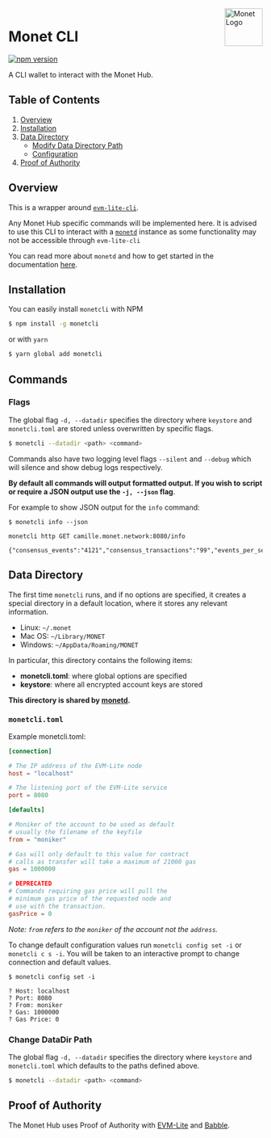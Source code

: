 <img width="75px" height="75px" align="right" alt="Monet Logo" src="https://github.com/mosaicnetworks/monetd/raw/master/docs/_static/monet_logo.png" title="Monet CLI"/>

# Monet CLI

[![npm version](https://badge.fury.io/js/monetcli.svg)](https://badge.fury.io/js/monetcli)

A CLI wallet to interact with the Monet Hub.

## Table of Contents

1. [Overview](#overview)
2. [Installation](#installation)
3. [Data Directory](#data-directory)
    - [Modify Data Directory Path](#modify-data-directory-path)
    - [Configuration](#Configuration)
4. [Proof of Authority](#proof-of-authority)

## Overview

This is a wrapper around [`evm-lite-cli`](https://github.com/mosaicnetworks/evm-lite-cli).

Any Monet Hub specific commands will be implemented here. It is advised to use this CLI to interact with a [`monetd`](https://github.com/mosaicnetworks/monetd) instance as some functionality may not be accessible through `evm-lite-cli`

You can read more about `monetd` and how to get started in the documentation [here](https://monetd.readthedocs.io/en/latest/index.html).

## Installation

You can easily install `monetcli` with NPM

```bash
$ npm install -g monetcli
```

or with `yarn`

```bash
$ yarn global add monetcli
```

## Commands

### Flags

The global flag `-d, --datadir` specifies the directory where `keystore` and `monetcli.toml` are stored unless overwritten by specific flags.

```bash
$ monetcli --datadir <path> <command>
```

Commands also have two logging level flags `--silent` and `--debug` which will silence and show debug logs respectively.

**By default all commands will output formatted output. If you wish to script or require a JSON output use the `-j, --json` flag**.

For example to show JSON output for the `info` command:

```console
$ monetcli info --json

monetcli http GET camille.monet.network:8080/info

{"consensus_events":"4121","consensus_transactions":"99","events_per_second":"0.00","id":"3048798009","last_block_index":"112","last_consensus_round":"445","last_peer_change":"258","min_gas_price":"10","moniker":"mosaic","num_peers":"4","round_events":"0","rounds_per_second":"0.00","state":"Babbling","sync_rate":"1.00","time":"1574268876085188708","transaction_pool":"0","type":"babble","undetermined_events":"19"}
```

## Data Directory

The first time `monetcli` runs, and if no options are specified, it creates a
special directory in a default location, where it
stores any relevant information.

-   Linux: `~/.monet`
-   Mac OS: `~/Library/MONET`
-   Windows: `~/AppData/Roaming/MONET`

In particular, this directory contains the following items:

-   **monetcli.toml**: where global options are specified
-   **keystore**: where all encrypted account keys are stored

**This directory is shared by [monetd](https://github.com/mosaicnetworks/monetd).**

### `monetcli.toml`

Example monetcli.toml:

```toml
[connection]

# The IP address of the EVM-Lite node
host = "localhost"

# The listening port of the EVM-Lite service
port = 8080

[defaults]

# Moniker of the account to be used as default
# usually the filename of the keyfile
from = "moniker"

# Gas will only default to this value for contract
# calls as transfer will take a maximum of 21000 gas
gas = 1000000

# DEPRECATED
# Commands requiring gas price will pull the
# minimum gas price of the requested node and
# use with the transaction.
gasPrice = 0
```

_Note: `from` refers to the `moniker` of the account not the `address`._

To change default configuration values run `monetcli config set -i` or `monetcli c s -i`. You will be
taken to an interactive prompt to change connection and default values.

```console
$ monetcli config set -i

? Host: localhost
? Port: 8080
? From: moniker
? Gas: 1000000
? Gas Price: 0
```

### Change DataDir Path

The global flag `-d, --datadir` specifies the directory where `keystore` and `monetcli.toml` which defaults to the paths defined above.

```bash
$ monetcli --datadir <path> <command>
```

## Proof of Authority

The Monet Hub uses Proof of Authority with [EVM-Lite](https://github.com/mosaicnetworks/evm-lite) and [Babble](https://github.com/mosaicnetworks/babble).
